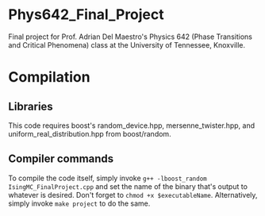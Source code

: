 # Phys642_Final_Project
Final project for Prof. Adrian Del Maestro's Physics 642 (Phase Transitions and Critical Phenomena) class at the University of Tennessee, Knoxville.

# Compilation
## Libraries
This code requires boost's random\_device.hpp, mersenne\_twister.hpp, and uniform\_real\_distribution.hpp from boost/random.

## Compiler commands
To compile the code itself, simply invoke `g++ -lboost_random IsingMC_FinalProject.cpp` and set the name of the binary that's output to whatever is desired. Don't forget to `chmod +x $executableName`. Alternatively, simply invoke `make project` to do the same.
